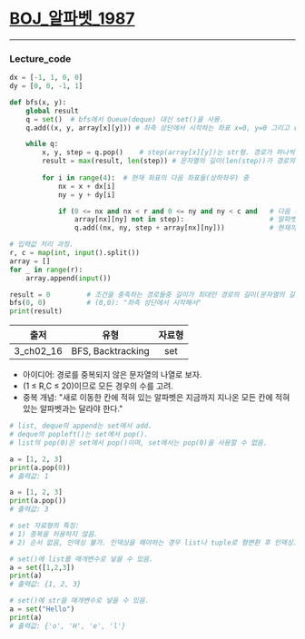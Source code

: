 # [BOJ_알파벳_1987](https://www.acmicpc.net/problem/1987)
***
### Lecture_code
```python
dx = [-1, 1, 0, 0]
dy = [0, 0, -1, 1]

def bfs(x, y):
    global result
    q = set()  # bfs에서 Queue(deque) 대신 set()을 사용. 
    q.add((x, y, array[x][y])) # 좌측 상단에서 시작하는 좌표 x=0, y=0 그리고 (0, 0)에 해당하는 알파벳(array[x][y]).

    while q:
        x, y, step = q.pop()    # step(array[x][y])는 str형. 경로가 하나씩 추가될수록 문자열도 하나씩 길어짐.
        result = max(result, len(step)) # 문자열의 길이(len(step))가 경로의 길이다.
        
        for i in range(4):  # 현재 좌표의 다음 좌표들(상하좌우) 중 
            nx = x + dx[i]
            ny = y + dy[i]

            if (0 <= nx and nx < r and 0 <= ny and ny < c and   # 다음 좌표의 x, y 좌표가 주어진 범위 내에 존재하면서 동시에 
                array[nx][ny] not in step):                     # 알파벳(원소)이 지금까지 지나온 모든 칸에 적혀 있는 알파벳과 다른 경우
                q.add((nx, ny, step + array[nx][ny]))           # 현재까지 구한 문자열(step)에 다음좌표에 해당하는 알파벳을 추가한다.

# 입력값 처리 과정. 
r, c = map(int, input().split())
array = []
for _ in range(r):
    array.append(input())

result = 0         # 조건을 충족하는 경로들중 길이가 최대인 경로의 길이(문자열의 길이)를 담을 변수.
bfs(0, 0)          # (0,0): "좌측 상단에서 시작해서"
print(result)
```
|출저|유형|자료형|
|:---:|:---:|:---:|
|3_ch02_16|BFS, Backtracking|set|
* 아이디어: 경로를 중복되지 않은 문자열의 나열로 보자.
* (1 ≤ R,C ≤ 20)이므로 모든 경우의 수를 고려.
* 중복 개념: "새로 이동한 칸에 적혀 있는 알파벳은 지금까지 지나온 모든 칸에 적혀 있는 알파벳과는 달라야 한다."
```python
# list, deque의 append는 set에서 add.
# deque의 popleft()는 set에서 pop().
# list의 pop(0)은 set에서 pop()이며, set에서는 pop(0)을 사용할 수 없음.

a = [1, 2, 3]
print(a.pop(0))
# 출력값: 1

a = [1, 2, 3]
print(a.pop())
# 출력값: 3

# set 자료형의 특징: 
# 1) 중복을 허용하지 않음. 
# 2) 순서 없음, 인덱싱 불가. 인덱싱을 해야하는 경우 list나 tuple로 형변환 후 인덱싱.

# set()에 list를 매개변수로 넣을 수 있음.
a = set([1,2,3])
print(a)
# 출력값: {1, 2, 3}

# set()에 str을 매개변수로 넣을 수 있음.
a = set("Hello")
print(a)
# 출력값: {'o', 'H', 'e', 'l'}
```
